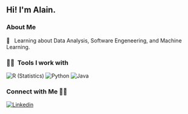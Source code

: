 <h2> Hi! I'm Alain.</h2>

<h3> About Me </h3>

🌱 &nbsp; Learning about Data Analysis, Software Engeneering, and Machine Learning.

<h3> 🔬🔭  &nbsp;Tools I work with</h3>

![R (Statistics)](https://img.shields.io/badge/-R-000000?style=flat&logo=R)
![Python](https://img.shields.io/badge/-Python-000000?style=flat&logo=python)
![Java](https://img.shields.io/badge/-Java-000000?style=flat&logo=java)

<h3> Connect with Me 🤝🏻 &nbsp; </h3>

[![Linkedin](https://img.shields.io/badge/-LinkedIn-blue?style=flat&logo=Linkedin&logoColor=white)](https://www.linkedin.com/in/alainjoss/)
